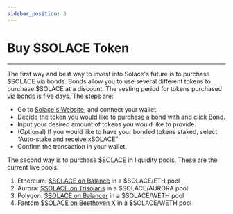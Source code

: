 ```yaml
---
sidebar_position: 3
---
```


# Buy $SOLACE Token
---
The first way and best way to invest into Solace's future is to purchase $SOLACE via bonds. Bonds allow you to use several different tokens to purchase $SOLACE at a discount. The vesting period for tokens purchased via bonds is five days. The steps are:
- Go to [<u>Solace's Website</u>](https://solace.fi/bond), and connect your wallet.
- Decide the token you would like to purchase a bond with and click Bond.
- Input your desired amount of tokens you would like to provide.
- (Optional) If you would like to have your bonded tokens staked, select “Auto-stake and receive xSOLACE”
- Confirm the transaction in your wallet.

The second way is to purchase $SOLACE in liquidity pools. These are the current live pools:

1. Ethereum: [<u>$SOLACE on Balance</u>](https://app.balancer.fi/#/pool/0x96405764a41ead65a061c10d6762285933b3357500020000000000000000039c) in a $SOLACE/ETH pool
2. Aurora: [<u>$SOLACE on Trisolaris</u>](https://www.trisolaris.io/#/swap?inputCurrency=0x8BEc47865aDe3B172A928df8f990Bc7f2A3b9f79&outputCurrency=0x501acE9c35E60f03A2af4d484f49F9B1EFde9f40) in a $SOLACE/AURORA pool
3. Polygon: [<u>$SOLACE on Balancer</u>](https://polygon.balancer.fi/#/pool/0x72be617c114cc5960666bd2fb3e1d5529b99cc180002000000000000000005df) in a $SOLACE/WETH pool
4. Fantom [<u>$SOLACE on Beethoven X</u>](https://beets.fi/#/pool/0x8d827c4f1c88141bc8f75ac1ffe1c201e09b07bb0002000000000000000004cc) in a $SOLACE/WETH pool